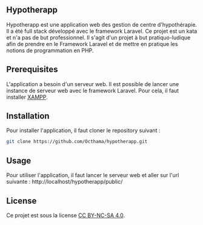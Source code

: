 ## Hypotherapp

Hypotherapp est une application web des gestion de centre d'hypothérapie. Il a été full stack développé avec le framework Laravel. Ce projet est un kata et n'a pas de but professionnel. Il s'agit d'un projet à but pratiquo-ludique afin de prendre en le Framework Laravel et de mettre en pratique les notions de programmation en PHP.

## Prerequisites

L'application a besoin d'un serveur web. Il est possible de lancer une instance de serveur web avec le framework Laravel. Pour cela, il faut installer [XAMPP](https://www.apachefriends.org/fr/index.html). 

## Installation

Pour installer l'application, il faut cloner le repository suivant :

```bash
git clone https://github.com/Octhama/hypotherapp.git
```

## Usage

Pour utiliser l'application, il faut lancer le serveur web et aller sur l'url suivante : http://localhost/hypotherapp/public/

## License

Ce projet est sous la license [CC BY-NC-SA 4.0](https://creativecommons.org/licenses/by-nc-sa/4.0/).



